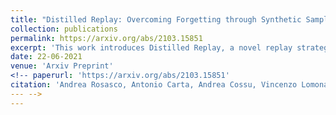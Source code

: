 ```yaml
---
title: "Distilled Replay: Overcoming Forgetting through Synthetic Samples"
collection: publications
permalink: https://arxiv.org/abs/2103.15851
excerpt: 'This work introduces Distilled Replay, a novel replay strategy for Continual Learning which is able to mitigate forgetting by keeping a very small buffer (1 pattern per class) of highly informative samples.'
date: 22-06-2021
venue: 'Arxiv Preprint'
<!-- paperurl: 'https://arxiv.org/abs/2103.15851'
citation: 'Andrea Rosasco, Antonio Carta, Andrea Cossu, Vincenzo Lomonaco, Davide Bacciu. (2021). &quot;Distilled Replay: Overcoming Forgetting through Synthetic Samples&quot; <i>Arxiv Preprint</i>. 1(1).'
--- -->
---
```

<!-- [Download paper here](https://arxiv.org/abs/2103.15851) -->

<!-- Recommended citation: Andrea Rosasco, Antonio Carta, Andrea Cossu, Vincenzo Lomonaco, Davide Bacciu. (2021). "Distilled Replay: Overcoming Forgetting through Synthetic Samples." <i>Arxiv Preprint</i>. 1(1).
 -->
